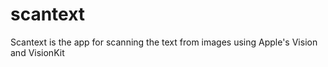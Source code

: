 # scantext
Scantext is the app for scanning the text from images using Apple's Vision and VisionKit
